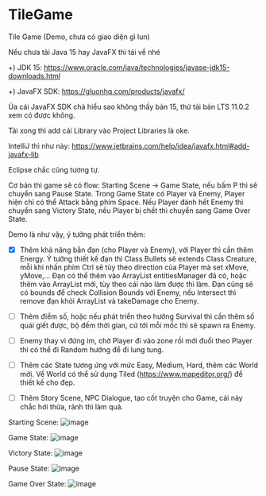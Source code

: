# TileGame
Tile Game (Demo, chưa có giao diện gì lun)

Nếu chưa tải Java 15 hay JavaFX thì tải về nhé

+) JDK 15: https://www.oracle.com/java/technologies/javase-jdk15-downloads.html

+) JavaFX SDK: https://gluonhq.com/products/javafx/

Ủa cái JavaFX SDK chả hiểu sao không thấy bản 15, thử tải bản LTS 11.0.2 xem có được không.

Tải xong thì add cái Library vào Project Libraries là oke.

IntelliJ thì như này: https://www.jetbrains.com/help/idea/javafx.html#add-javafx-lib

Eclipse chắc cũng tương tự.


Cơ bản thì game sẽ có flow: Starting Scene -> Game State, nếu bấm P thì sẽ chuyển sang Pause State. Trong Game State có Player và Enemy, Player hiện chỉ có thể Attack bằng phím Space. Nếu Player đánh hết Enemy thì chuyển sang Victory State, nếu Player bị chết thì chuyển sang Game Over State.


Demo là như vậy, ý tưởng phát triển thêm: 

- [x] Thêm khả năng bắn đạn (cho Player và Enemy), với Player thì cần thêm Energy. Ý tưởng thiết kế đạn thì Class Bullets sẽ extends Class Creature, mỗi khi nhấn phím Ctrl sẽ tùy theo direction của Player mà set xMove, yMove,... Đạn có thể thêm vào ArrayList entitiesManager đã có, hoặc thêm vào ArrayList mới, tùy theo cái nào làm được thì làm. Đạn cũng sẽ có bounds để check Collision Bounds với Enemy, nếu Intersect thì remove đạn khỏi ArrayList và takeDamage cho Enemy.

- [ ] Thêm điểm số, hoặc nếu phát triển theo hướng Survival thì cần thêm số quái giết được, bộ đếm thời gian, cứ tới mỗi mốc thì sẽ spawn ra Enemy. 

- [ ] Enemy thay vì đứng im, chờ Player đi vào zone rồi mới đuổi theo Player thì có thể đi Random hướng để đi lung tung.

- [ ] Thêm các State tương ứng với mức Easy, Medium, Hard, thêm các World mới. Về World có thể sử dụng Tiled (https://www.mapeditor.org/) để thiết kế cho đẹp.

- [ ] Thêm Story Scene, NPC Dialogue, tạo cốt truyện cho Game, cái này chắc hơi thừa, rảnh thì làm quá.

Starting Scene:
![image](https://user-images.githubusercontent.com/38860847/111766841-90e25e80-88d8-11eb-8212-2b308d6b484b.png)

Game State:
![image](https://user-images.githubusercontent.com/38860847/111766888-a2c40180-88d8-11eb-99b6-9af9df61d6ca.png)

Victory State:
![image](https://user-images.githubusercontent.com/38860847/111766943-b4a5a480-88d8-11eb-9719-908d5190a863.png)

Pause State:
![image](https://user-images.githubusercontent.com/38860847/111767002-c5561a80-88d8-11eb-888b-a062c8502953.png)

Game Over State:
![image](https://user-images.githubusercontent.com/38860847/111767060-d7d05400-88d8-11eb-8965-437763b0d228.png)


